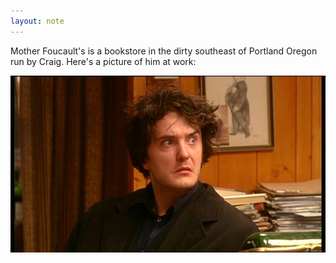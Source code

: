 ```yaml
---
layout: note
---
```


Mother Foucault's is a bookstore in the dirty southeast of Portland Oregon run by Craig. Here's a picture of him at work:

![A screenshot of Dylan Moran ad Bernard Black, who bears a remarkable resemblance in both manner and appearance and business methodology to Craig.](/assets/notes/bernard-black.png)
